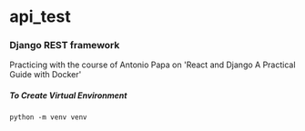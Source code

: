 # api_test
### Django REST framework
Practicing with the course of Antonio Papa on 'React and Django A Practical Guide with Docker'


##### To Create Virtual Environment
```python -m venv venv```
